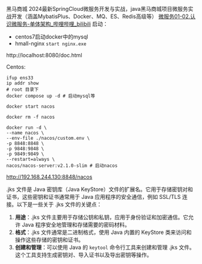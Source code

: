 黑马商城  2024最新SpringCloud微服务开发与实战，java黑马商城项目微服务实战开发（涵盖MybatisPlus、Docker、MQ、ES、Redis高级等）
[微服务01-02.认识微服务-单体架构_哔哩哔哩_bilibili](https://www.bilibili.com/video/BV1S142197x7?spm_id_from=333.788.player.switch&bvid=BV1S142197x7&vd_source=796ed40051b301bfa3a84ba357f4828c&p=37)
启动：
- centos7启动docker中的mysql
- hmall-nginx `start nginx.exe`

http://localhost:8080/doc.html

Centos:

```shell
ifup ens33
ip addr show
# root 目录下
docker compose up -d # 启动mysql等

docker start nacos

docker rm -f nacos

docker run -d \
--name nacos \
--env-file ./nacos/custom.env \
-p 8848:8848 \
-p 9848:9848 \
-p 9849:9849 \
--restart=always \
nacos/nacos-server:v2.1.0-slim # 启动nacos
```

http://192.168.244.130:8848/nacos

.jks 文件是 Java 密钥库（Java KeyStore）文件的扩展名。它用于存储密钥对和证书，这些密钥和证书通常用于 Java 应用程序的安全通信，例如 SSL/TLS 连接。以下是一些关于 .jks 文件的关键点：

1. **用途**：.jks 文件主要用于存储公钥和私钥，应用于身份验证和加密通信。它允许 Java 程序安全地管理和存储需要的密码材料。
2. **格式**：.jks 文件通常是二进制格式，使用 Java 内置的 KeyStore 类来访问和操作这些存储的密钥和证书。
3. **创建和管理**：可以使用 Java 的 `keytool` 命令行工具来创建和管理 .jks 文件。这个工具支持生成密钥对、导入证书以及导出密钥等操作。
